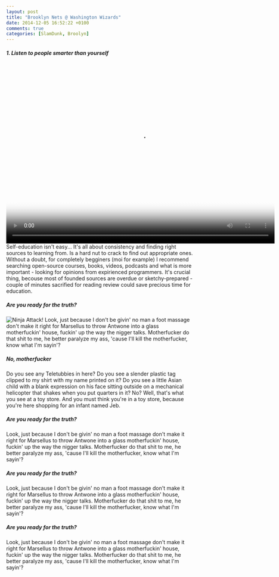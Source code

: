 ```yaml
---
layout: post
title: "Brooklyn Nets @ Washington Wizards"
date: 2014-12-05 16:52:22 +0100
comments: true
categories: [SlamDunk, Broolyn]
---
```



<!-- start slipsum code -->

<h5>1. Listen to people smarter than yourself </h5>

<video width='720' height='480' preload='none' controls poster='https://www.youtube.com/watch?v=RATRQ-7Y39Q'>
<source src='https://www.youtube.com/watch?v=RATRQ-7Y39Q' type='video/mp4; codecs=\"avc1.42E01E, mp4a.40.2\"'/>
</video>
Self-education isn't easy... It's all about consistency and finding right sources to learning from. Is a hard nut to crack to find out appropriate ones. Without a doubt, for completely begginers (moi for example) I recommend searching open-source courses, books, videos, podcasts and what is more important - looking for opinions from expirienced programmers. It's crucial thing, becouse most of founded sources are overdue or sketchy-prepared - couple of minutes sacrified for reading review could save precious time for education.  

<!-- more -->

<h5>Are you ready for the truth?</h5>
<img src="https://fbcdn-sphotos-b-a.akamaihd.net/hphotos-ak-xap1/t31.0-8/1658389_730424267027252_1759489681023436753_o.jpg" title="Ninja Attack!" alt="Ninja Attack!">
Look, just because I don't be givin' no man a foot massage don't make it right for Marsellus to throw Antwone into a glass motherfuckin' house, fuckin' up the way the nigger talks. Motherfucker do that shit to me, he better paralyze my ass, 'cause I'll kill the motherfucker, know what I'm sayin'?

<h5>No, motherfucker</h5>
Do you see any Teletubbies in here? Do you see a slender plastic tag clipped to my shirt with my name printed on it? Do you see a little Asian child with a blank expression on his face sitting outside on a mechanical helicopter that shakes when you put quarters in it? No? Well, that's what you see at a toy store. And you must think you're in a toy store, because you're here shopping for an infant named Jeb.

<h5>Are you ready for the truth?</h5>
Look, just because I don't be givin' no man a foot massage don't make it right for Marsellus to throw Antwone into a glass motherfuckin' house, fuckin' up the way the nigger talks. Motherfucker do that shit to me, he better paralyze my ass, 'cause I'll kill the motherfucker, know what I'm sayin'?

<h5>Are you ready for the truth?</h5>
Look, just because I don't be givin' no man a foot massage don't make it right for Marsellus to throw Antwone into a glass motherfuckin' house, fuckin' up the way the nigger talks. Motherfucker do that shit to me, he better paralyze my ass, 'cause I'll kill the motherfucker, know what I'm sayin'?

<h5>Are you ready for the truth?</h5>
Look, just because I don't be givin' no man a foot massage don't make it right for Marsellus to throw Antwone into a glass motherfuckin' house, fuckin' up the way the nigger talks. Motherfucker do that shit to me, he better paralyze my ass, 'cause I'll kill the motherfucker, know what I'm sayin'?
